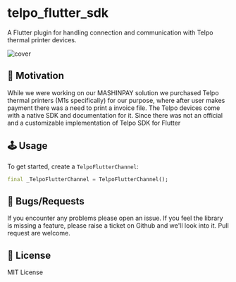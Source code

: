 # telpo_flutter_sdk
A Flutter plugin for handling connection and communication with Telpo thermal printer devices.

<img src="https://raw.githubusercontent.com/AL-ventures/telpo-flutter-sdk/master/_external/cover.png" alt="cover" />

## 🚀 Motivation
While we were working on our MASHINPAY solution we purchased Telpo thermal printers (M1s specifically) for our purpose, where after user makes payment there was a need to print a invoice file. The Telpo devices come with a native SDK and documentation for it. Since there was not an official and a customizable implementation of Telpo SDK for Flutter


## 🕹️ Usage

To get started, create a `TelpoFlutterChannel`:

```dart
final _TelpoFlutterChannel = TelpoFlutterChannel();
```

## 🐞 Bugs/Requests

If you encounter any problems please open an issue. If you feel the library is missing a feature, please raise a ticket on Github and we'll look into it. Pull request are welcome.

## 📃 License

MIT License